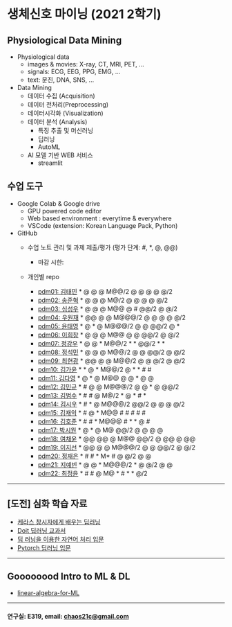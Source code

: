 # 생체신호 마이닝 (2021 2학기)

## Physiological Data Mining
* Physiological data
  - images & movies: X-ray, CT, MRI, PET, ...
  - signals: ECG, EEG, PPG, EMG, ...
  - text: 문진, DNA, SNS, ...
* Data Mining
  - 데이터 수집 (Acquisition)
  - 데이터 전처리(Preprocessing)
  - 데이터시각화 (Visualization)
  - 데이터 분석 (Analysis)
    * 특징 추출 및 머신러닝
    * 딥러닝
    * AutoML
  - AI 모델 기반 WEB 서비스
    * streamlit
    
## 수업 도구
* Google Colab & Google drive
  - GPU powered code editor
  - Web based environment : everytime & everywhere
  - VSCode (extension: Korean Language Pack, Python)
* GitHub
  - 수업 노트 관리 및 과제 제출/평가 (평가 단계: #, *, @, @@)
    * 마감 시한: 
    
  - 개인별 repo  
    * [pdm01: 김태민](https://github.com/KTM001/PDM01) * @ @ @ M@@/2 @ @ @ @ @/2
    * [pdm02: 송준혁](https://github.com/916jun/pdm02) * @ @ @ M@/2 @ @ @ @ @/2
    * [pdm03: 심성우](https://github.com/pdm03/pdm03) * @ @ @ M@@ @ # @@/2 @ @/2
    * [pdm04: 우원재](https://github.com/SALRIGO/pdm04) * @@ @ @ M@@@/2 @ @ @ @ @/2
    * [pdm05: 윤태영](https://github.com/xodud5654/PDM05) * @ * @ M@@@/2 @ @ @@/2 @ *
    * [pdm06: 이희창](https://github.com/Hee0305/PDM06) * @ @ @ M@@ @ @ @@/2 @ @/2
    * [pdm07: 정강우](https://github.com/junggangwo/pdm07) * @ @ * M@@/2 * * @@/2 * *
    * [pdm08: 정석민](https://github.com/seokmin1/PDM08) * @ @ @ M@@/2 @ @ @@/2 @ @/2
    * [pdm09: 최현광](https://github.com/choihyungwang/pdm09) * @@ @ @ M@@/2 @ @ @/2 @ @/2
    * [pdm10: 김가윤](https://github.com/20193253/pdm10) * * @ * M@@/2 @ * * # #
    * [pdm11: 김다영](https://github.com/dayeong918/pdm011) * @ * @ M@@ @ @ * @ @
    * [pdm12: 김민규](https://github.com/Skystar728/pdm12) * # @ @ M@@@/2 @ @ * @ @@/2
    * [pdm13: 김범수](https://github.com/bum3632/pdm13) * # # @ M@/2 * @ * # * 
    * [pdm14: 김시우](https://github.com/loosiu/pdm14) * # * @ M@@@/2 @@/2 @ @ @ @/2
    * [pdm15: 김재익](https://github.com/kim0129s/pdm15) * # @ * M@@ # # # # #
    * [pdm16: 김호준](https://github.com/hojoooon/PDM16) * # # * M@@@ # * * @ #
    * [pdm17: 박시원](https://github.com/w2j1y12/pdm17) * @ * @ M@ @@/2 @ @ @ @
    * [pdm18: 여채윤](https://github.com/ducodbs0516/pdm18) * @@ @@ @ M@@ @@/2 @ @@ @ @@
    * [pdm19: 이지선](https://github.com/jiseon0516/pdm19) * @@ @ @ M@@@/2 @ @ @@/2 @ @/2
    * [pdm20: 정재은](https://github.com/joung-jaeeun/pdm20) * # # * M* # @ @/2 @ @
    * [pdm21: 지예빈](https://github.com/Obliqueflo/PDM21) * @ @ * M@@@/2 * @ @/2 @ @
    * [pdm22: 최정윤](https://github.com/yoon0411/pdm22) * # # @ M@ * # * * @/2
 ---
 
 ## [도전] 심화 학습 자료

 - [케라스 창시자에게 배우는 딥러닝](https://github.com/rickiepark/deep-learning-with-python-notebooks) 
 - [Doit 딥러닝 교과서](http://easyspub.co.kr/20_Menu/BookView/472/PUB) 
 - [딥 러닝을 이용한 자연어 처리 입문](https://wikidocs.net/book/2155)
 - [Pytorch 딥러닝 입문](https://github.com/Justin-A/DeepLearning101)  
 ---
 ## Goooooood Intro to ML & DL
 - [linear-algebra-for-ML](https://www.freecodecamp.org/news/how-machine-learning-leverages-linear-algebra-to-optimize-model-trainingwhy-you-should-learn-the-fundamentals-of-linear-algebra/)
 ---
 
  #### 연구실: E319, email: chaos21c@gmail.com
 
